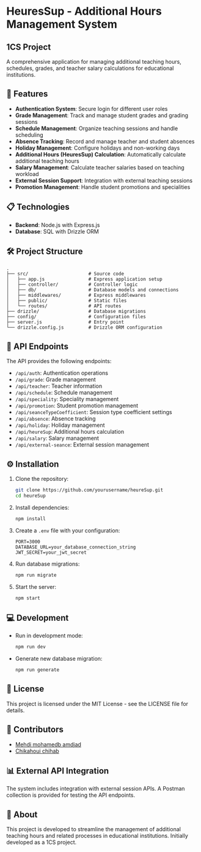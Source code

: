 # HeuresSup - Additional Hours Management System

## 1CS Project

A comprehensive application for managing additional teaching hours, schedules, grades, and teacher salary calculations for educational institutions.

## 🚀 Features

- **Authentication System**: Secure login for different user roles
- **Grade Management**: Track and manage student grades and grading sessions
- **Schedule Management**: Organize teaching sessions and handle scheduling
- **Absence Tracking**: Record and manage teacher and student absences
- **Holiday Management**: Configure holidays and non-working days
- **Additional Hours (HeuresSup) Calculation**: Automatically calculate additional teaching hours
- **Salary Management**: Calculate teacher salaries based on teaching workload
- **External Session Support**: Integration with external teaching sessions
- **Promotion Management**: Handle student promotions and specialities

## 📋 Technologies

- **Backend**: Node.js with Express.js
- **Database**: SQL with Drizzle ORM

## 🛠️ Project Structure

```
.
├── src/                      # Source code
│   ├── app.js                # Express application setup
│   ├── controller/           # Controller logic
│   ├── db/                   # Database models and connections
│   ├── middlewares/          # Express middlewares
│   ├── public/               # Static files
│   └── routes/               # API routes
├── drizzle/                  # Database migrations
├── config/                   # Configuration files
├── server.js                 # Entry point
└── drizzle.config.js         # Drizzle ORM configuration
```

## 🚦 API Endpoints

The API provides the following endpoints:

- `/api/auth`: Authentication operations
- `/api/grade`: Grade management
- `/api/teacher`: Teacher information
- `/api/schedule`: Schedule management
- `/api/speciality`: Speciality management
- `/api/promotion`: Student promotion management
- `/api/seanceTypeCoefficient`: Session type coefficient settings
- `/api/absence`: Absence tracking
- `/api/holiday`: Holiday management
- `/api/heureSup`: Additional hours calculation
- `/api/salary`: Salary management
- `/api/external-seance`: External session management

## ⚙️ Installation

1. Clone the repository:
   ```bash
   git clone https://github.com/yourusername/heureSup.git
   cd heureSup
   ```

2. Install dependencies:
   ```bash
   npm install
   ```

3. Create a `.env` file with your configuration:
   ```
   PORT=3000
   DATABASE_URL=your_database_connection_string
   JWT_SECRET=your_jwt_secret
   ```

4. Run database migrations:
   ```bash
   npm run migrate
   ```

5. Start the server:
   ```bash
   npm start
   ```

## 💻 Development

- Run in development mode:
  ```bash
  npm run dev
  ```

- Generate new database migration:
  ```bash
  npm run generate
  ```

## 📝 License

This project is licensed under the MIT License - see the LICENSE file for details.

## 👥 Contributors

- [Mehdi mohamedb amdjad](https://github.com/amdjadmoh)
- [Chikahoui chihab](https://github.com/Chihab0)

## 📊 External API Integration

The system includes integration with external session APIs. A Postman collection is provided for testing the API endpoints.

## 🌟 About

This project is developed to streamline the management of additional teaching hours and related processes in educational institutions. Initially developed as a 1CS project.
